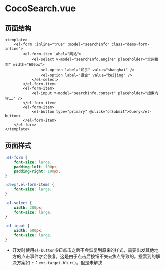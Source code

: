 # CocoSearch.vue

## 页面结构

```vue
<template>
    <el-form :inline="true" :model="searchInfo" class="demo-form-inline">
        <el-form-item label="网站">
            <el-select v-model="searchInfo.engine" placeholder="全网搜索" width="600px">
                <el-option label="知乎" value="shanghai" />
                <el-option label="掘金" value="beijing" />
            </el-select>
        </el-form-item>
        <el-form-item>
            <el-input v-model="searchInfo.context" placeholder="搜索内容……" />
        </el-form-item>
        <el-form-item>
            <el-button type="primary" @click="onSubmit">Query</el-button>
        </el-form-item>
    </el-form>
</template>
```



## 页面样式

```css
.el-form {
    font-size: large;
    padding-left: 100px;
    padding-right: 100px;
}

:deep(.el-form-item) {
    font-size: large;
}

.el-select {
    width: 200px;
    font-size: large;
}

.el-input {
    width: 600px;
    font-size: large;
}
```

- 开发时使用`el-button`按钮点击之后不会恢复到原来的样式，需要出发其他地方的点击事件才会恢复。这是由于点击后按钮不失去焦点导致的。搜索到的解决方案如下：`evt.target.blur()`。但是未解决

  
